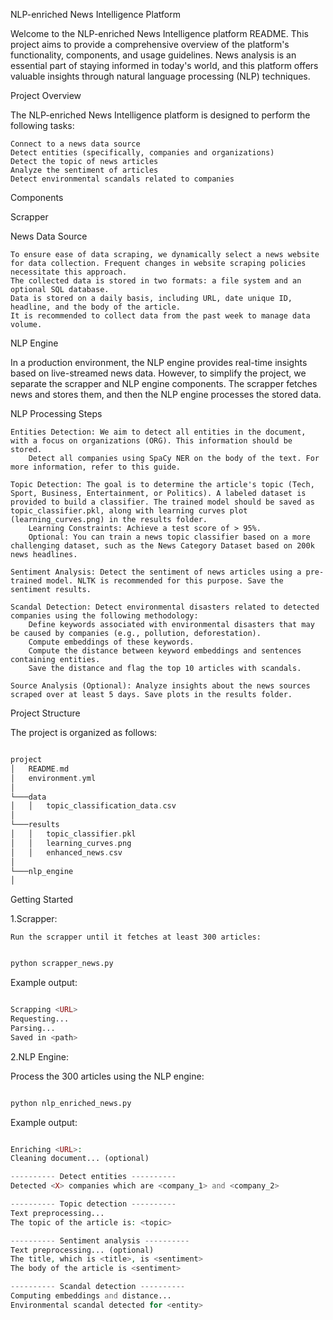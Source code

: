 NLP-enriched News Intelligence Platform

Welcome to the NLP-enriched News Intelligence platform README. This project aims to provide a comprehensive overview of the platform's functionality, components, and usage guidelines. News analysis is an essential part of staying informed in today's world, and this platform offers valuable insights through natural language processing (NLP) techniques.

Project Overview

The NLP-enriched News Intelligence platform is designed to perform the following tasks:

    Connect to a news data source
    Detect entities (specifically, companies and organizations)
    Detect the topic of news articles
    Analyze the sentiment of articles
    Detect environmental scandals related to companies

Components

Scrapper

News Data Source

    To ensure ease of data scraping, we dynamically select a news website for data collection. Frequent changes in website scraping policies necessitate this approach.
    The collected data is stored in two formats: a file system and an optional SQL database.
    Data is stored on a daily basis, including URL, date unique ID, headline, and the body of the article.
    It is recommended to collect data from the past week to manage data volume.

NLP Engine

In a production environment, the NLP engine provides real-time insights based on live-streamed news data. However, to simplify the project, we separate the scrapper and NLP engine components. The scrapper fetches news and stores them, and then the NLP engine processes the stored data.

NLP Processing Steps

    Entities Detection: We aim to detect all entities in the document, with a focus on organizations (ORG). This information should be stored.
        Detect all companies using SpaCy NER on the body of the text. For more information, refer to this guide.

    Topic Detection: The goal is to determine the article's topic (Tech, Sport, Business, Entertainment, or Politics). A labeled dataset is provided to build a classifier. The trained model should be saved as topic_classifier.pkl, along with learning curves plot (learning_curves.png) in the results folder.
        Learning Constraints: Achieve a test score of > 95%.
        Optional: You can train a news topic classifier based on a more challenging dataset, such as the News Category Dataset based on 200k news headlines.

    Sentiment Analysis: Detect the sentiment of news articles using a pre-trained model. NLTK is recommended for this purpose. Save the sentiment results.

    Scandal Detection: Detect environmental disasters related to detected companies using the following methodology:
        Define keywords associated with environmental disasters that may be caused by companies (e.g., pollution, deforestation).
        Compute embeddings of these keywords.
        Compute the distance between keyword embeddings and sentences containing entities.
        Save the distance and flag the top 10 articles with scandals.

    Source Analysis (Optional): Analyze insights about the news sources scraped over at least 5 days. Save plots in the results folder.

Project Structure

The project is organized as follows:

```kotlin

project
│   README.md
│   environment.yml
│
└───data
│   │   topic_classification_data.csv
│
└───results
│   │   topic_classifier.pkl
│   │   learning_curves.png
│   │   enhanced_news.csv
│
└───nlp_engine
│
```

Getting Started

1.Scrapper:

    Run the scrapper until it fetches at least 300 articles:

```bash

python scrapper_news.py
```

Example output:

```php

Scrapping <URL>
Requesting...
Parsing...
Saved in <path>
```

2.NLP Engine:

Process the 300 articles using the NLP engine:

```bash

python nlp_enriched_news.py
```

Example output:

```php

Enriching <URL>:
Cleaning document... (optional)

---------- Detect entities ----------
Detected <X> companies which are <company_1> and <company_2>

---------- Topic detection ----------
Text preprocessing...
The topic of the article is: <topic>

---------- Sentiment analysis ----------
Text preprocessing... (optional)
The title, which is <title>, is <sentiment>
The body of the article is <sentiment>

---------- Scandal detection ----------
Computing embeddings and distance...
Environmental scandal detected for <entity>
```
